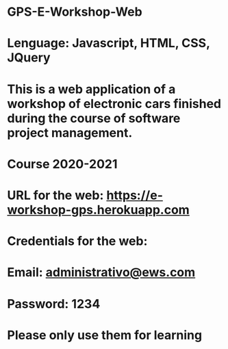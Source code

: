 # GPS-E-Workshop-Web
# Lenguage: Javascript, HTML, CSS, JQuery
# This is a web application of a workshop of electronic cars finished during the course of software project management.
# Course 2020-2021
# URL for the web: https://e-workshop-gps.herokuapp.com
# Credentials for the web: 
# Email: administrativo@ews.com
# Password: 1234
# Please only use them for learning

